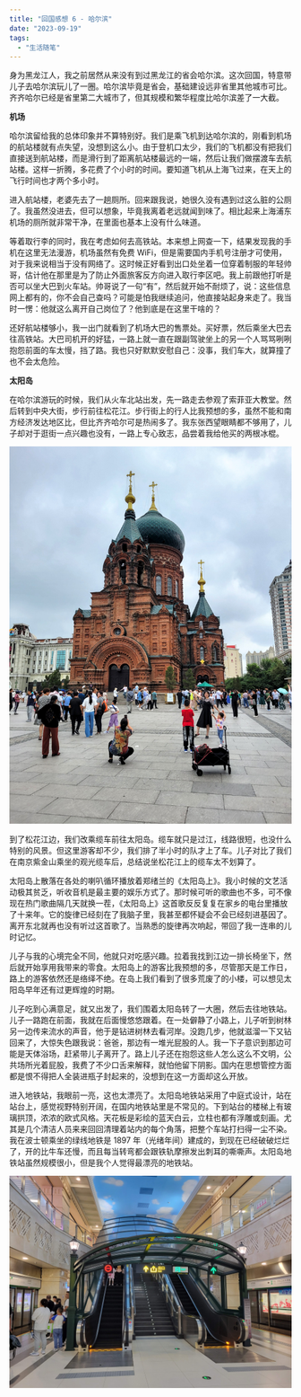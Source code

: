 ```yaml
---
title: "回国感想 6 - 哈尔滨"
date: "2023-09-19"
tags: 
  - "生活随笔"
---
```


身为黑龙江人，我之前居然从来没有到过黑龙江的省会哈尔滨。这次回国，特意带儿子去哈尔滨玩儿了一圈。哈尔滨毕竟是省会，基础建设远非省里其他城市可比。齐齐哈尔已经是省里第二大城市了，但其规模和繁华程度比哈尔滨差了一大截。

**机场**

哈尔滨留给我的总体印象并不算特别好。我们是乘飞机到达哈尔滨的，刚看到机场的航站楼就有点失望，没想到这么小。由于登机口太少，我们的飞机都没有把我们直接送到航站楼，而是滑行到了距离航站楼最远的一端，然后让我们做摆渡车去航站楼。这样一折腾，多花费了个小时的时间。要知道飞机从上海飞过来，在天上的飞行时间也才两个多小时。

进入航站楼，老婆先去了一趟厕所。回来跟我说，她很久没有遇到过这么脏的公厕了。我虽然没进去，但可以想象，毕竟我离着老远就闻到味了。相比起来上海浦东机场的厕所就非常干净，在里面也基本上没有什么味道。

等着取行李的同时，我在考虑如何去高铁站。本来想上网查一下，结果发现我的手机在这里无法漫游，机场虽然有免费 WiFi，但是需要国内手机号注册才可使用，对于我来说相当于没有网络了。这时候正好看到出口处坐着一位穿着制服的年轻帅哥，估计他在那里是为了防止外面旅客反方向进入取行李区吧。我上前跟他打听是否可以坐大巴到火车站。帅哥说了一句“有”，然后就开始不耐烦了，说：这些信息网上都有的，你不会自己查吗？可能是怕我继续追问，他直接站起身来走了。我当时一愣：他就这么离开自己岗位了？他到底是在这里干啥的？

还好航站楼够小，我一出门就看到了机场大巴的售票处。买好票，然后乘坐大巴去往高铁站。大巴司机开的好猛，一路上就一直在跟副驾驶坐上的另一个人骂骂咧咧抱怨前面的车太慢，挡了路。我也只好默默安慰自己：没事，我们车大，就算撞了也不会太危险。

**太阳岛**

在哈尔滨游玩的时候，我们从火车北站出发，先一路走去参观了索菲亚大教堂。然后转到中央大街，步行前往松花江。步行街上的行人比我预想的多，虽然不能和南方经济发达地区比，但比齐齐哈尔可是热闹多了。我东张西望眼睛都不够用了，儿子却对于逛街一点兴趣也没有，一路上专心致志，品尝着我给他买的两根冰棍。

![](20230808_100815.jpg)

到了松花江边，我们改乘缆车前往太阳岛。缆车就只是过江，线路很短，也没什么特别的风景。但这里游客却不少，我们排了半小时的队才上了车。儿子对比了我们在南京紫金山乘坐的观光缆车后，总结说坐松花江上的缆车太不划算了。

太阳岛上散落在各处的喇叭循环播放着郑绪兰的《太阳岛上》。我小时候的文艺活动极其贫乏，听收音机是最主要的娱乐方式了。那时候可听的歌曲也不多，可不像现在热门歌曲隔几天就换一茬，《太阳岛上》这首歌反反复复在家乡的电台里播放了十来年。它的旋律已经刻在了我脑子里，我甚至都怀疑会不会已经刻进基因了。离开东北就再也没有听过这首歌了。当熟悉的旋律再次响起，带回了我一连串的儿时记忆。

儿子与我的心境完全不同，他就只对吃感兴趣。拉着我找到江边一排长椅坐下，然后就开始享用我带来的零食。太阳岛上的游客比我预想的多，尽管那天是工作日，路上的游客依然还是络绎不绝。在岛上我们看到了很多荒废了的小楼，可以想见太阳岛早年还有过更辉煌的时期。

儿子吃到心满意足，就又出发了，我们围着太阳岛转了一大圈，然后去往地铁站。儿子一路跑在前面，我就在后面慢悠悠跟着。在一处僻静了小路上，儿子听到树林另一边传来流水的声音，他于是钻进树林去看河岸。没跑几步，他就滋溜一下又钻回来了，大惊失色跟我说：爸爸，那边有一堆光屁股的人。我一下子意识到那边可能是天体浴场，赶紧带儿子离开了。路上儿子还在抱怨这些人怎么这么不文明，公共场所光着屁股，我费了不少口舌来解释，就怕他留下阴影。国内在思想管控方面都是恨不得把人全装进瓶子封起来的，没想到在这一方面却这么开放。

进入地铁站，我眼前一亮，这也太漂亮了。太阳岛地铁站采用了中庭式设计，站在站台上，感觉视野特别开阔，在国内地铁站里是不常见的。下到站台的楼梯上有玻璃拱顶，浓浓的欧式风格。天花板是彩绘的蓝天白云，立柱也都有浮雕或刻画。尤其是几个清洁人员来来回回清理着站内的每个角落，把整个车站打扫得一尘不染。我在波士顿乘坐的绿线地铁是 1897 年（光绪年间）建成的，到现在已经破破烂烂了，开的比牛车还慢，而且每当转弯都会跟铁轨摩擦发出刺耳的嘶嘶声。太阳岛地铁站虽然规模很小，但是我个人觉得最漂亮的地铁站。

![](20230808_140637.jpg)